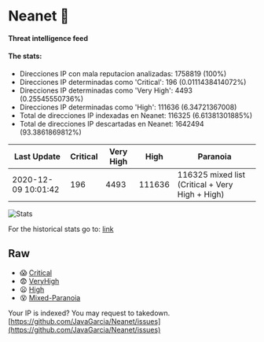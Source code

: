 # Neanet :hocho:
#### Threat intelligence feed
#### The stats:

- Direcciones IP con mala reputacion analizadas: 1758819 (100%)
- Direcciones IP determinadas como 'Critical':  196 (0.0111438414072%)
- Direcciones IP determinadas como 'Very High':  4493 (0.25545550736%)
- Direcciones IP determinadas como 'High':  111636 (6.34721367008)
- Total de direcciones IP indexadas en Neanet:  116325 (6.61381301885%)
- Total de direcciones IP descartadas en Neanet:  1642494 (93.3861869812%)

| Last Update | Critical | Very High | High | Paranoia |
| --- | --- | --- | --- | --- |
| 2020-12-09 10:01:42 | 196 | 4493 | 111636 | 116325 mixed list (Critical + Very High + High)|

![Stats](https://docs.google.com/spreadsheets/d/e/2PACX-1vSnaNMIXVabIpDJjufMlzH7poXnshF3mgd8Is1g9ytUEzVsP5my4Trn8f-xkoLLQ38xpL3HtmUexLo6/pubchart?oid=501124687&format=image)

For the historical stats go to: [link](/stats.csv)
## Raw
- :scream: [Critical](https://raw.githubusercontent.com/JavaGarcia/Neanet/master/blacklists/neanet_critical.txt)
- :fearful: [VeryHigh](https://raw.githubusercontent.com/JavaGarcia/Neanet/master/blacklists/neanet_veryHigh.txtt)
- :frowning: [High](https://raw.githubusercontent.com/JavaGarcia/Neanet/master/blacklists/neanet_high.txt)
- :dizzy_face: [Mixed-Paranoia](https://raw.githubusercontent.com/JavaGarcia/Neanet/master/blacklists/neanet_all.txt)


Your IP is indexed? You may request to takedown. [https://github.com/JavaGarcia/Neanet/issues](https://github.com/JavaGarcia/Neanet/issues)



































































































































































































































































































































































































































































































































































































































































































































































































































































































































































































































































































































































































































































































































































































































































































































































































































































































































































































































































































































































































































































































































































































































































































































































































































































































































































































































































































































































